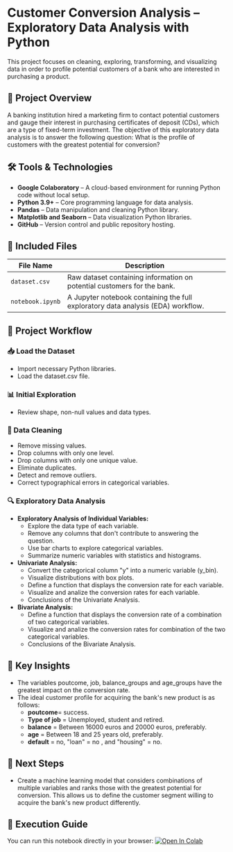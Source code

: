 # Customer Conversion Analysis –  Exploratory Data Analysis with Python
This project focuses on cleaning, exploring, transforming, and visualizing data in order to profile potential customers of a bank who are interested in purchasing a product.

## 📌 Project Overview
A banking institution hired a marketing firm to contact potential customers and gauge their interest in purchasing certificates of deposit (CDs), which are a type of fixed-term investment. 
The objective of this exploratory data analysis is to answer the following question: 
What is the profile of customers with the greatest potential for conversion? 

## 🛠️ Tools & Technologies

- **Google Colaboratory** – A cloud-based environment for running Python code without local setup.
- **Python 3.9+** – Core programming language for data analysis.
- **Pandas** – Data manipulation and cleaning Python library.
- **Matplotlib and Seaborn** – Data visualization Python libraries.
- **GitHub** – Version control and public repository hosting.

## 📁 Included Files

| File Name               | Description                                                  |
|------------------------|---------------------------------------------------------------|
| `dataset.csv`        | Raw dataset containing information on potential customers for the bank. |
| `notebook.ipynb`  | A Jupyter notebook containing the full exploratory data analysis (EDA) workflow.|

## 🧭 Project Workflow

### 📥 Load the Dataset
- Import necessary Python libraries.
- Load the dataset.csv file.

### 📊 Initial Exploration
- Review shape, non-null values and data types.

### 🧹 Data Cleaning
- Remove missing values.
- Drop columns with only one level.
- Drop columns with only one unique value.
- Eliminate duplicates.
- Detect and remove outliers.
- Correct typographical errors in categorical variables.

### 🔍 Exploratory Data Analysis
- **Exploratory Analysis of Individual Variables:**
    * Explore the data type of each variable.
    * Remove any columns that don't contribute to answering the question.
    * Use bar charts to explore categorical variables. 
    * Summarize numeric variables with statistics and histograms.
- **Univariate Analysis:**
    - Convert the categorical column "y" into a numeric variable (y_bin).
    - Visualize distributions with box plots.
    - Define a function that displays the conversion rate for each variable.
    - Visualize and analize the conversion rates for each variable.
    - Conclusions of the Univariate Analysis.
- **Bivariate Analysis:**
    - Define a function that displays the conversion rate of a combination of two categorical variables.
    - Visualize and analize the conversion rates for combination of the two categorical variables.
    - Conclusions of the Bivariate Analysis.
      
## 🧠 Key Insights 
  - The variables poutcome, job, balance_groups and age_groups have the greatest impact on the conversion rate.
  - The ideal customer profile for acquiring the bank's new product is as follows:
    - **poutcome**= success. 
    - **Type of job** = Unemployed, student and retired.
    - **balance** = Between 16000 euros and 20000 euros, preferably.
    - **age** = Between 18 and 25 years old, preferably.
    - **default** = no, "loan" = no , and "housing" = no.
    
## 🔮 Next Steps
 - Create a machine learning model that considers combinations of multiple variables and ranks those with the greatest potential for conversion. This allows us to define the customer segment willing to acquire the bank's new product differently.

## 🚀 Execution Guide 

You can run this notebook directly in your browser:
[![Open In Colab](https://colab.research.google.com/assets/colab-badge.svg)](https://colab.research.google.com/github/bcnataly/data-analyst-portfolio-nataly/blob/main/1_Project_Python/eda_customer_conversion.ipynb)

